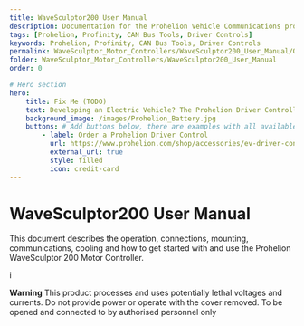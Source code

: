 ```yaml
---
title: WaveSculptor200 User Manual 
description: Documentation for the Prohelion Vehicle Communications protocol
tags: [Prohelion, Profinity, CAN Bus Tools, Driver Controls]
keywords: Prohelion, Profinity, CAN Bus Tools, Driver Controls
permalink: WaveSculptor_Motor_Controllers/WaveSculptor200_User_Manual/Overview.html
folder: WaveSculptor_Motor_Controllers/WaveSculptor200_User_Manual
order: 0

# Hero section
hero:
    title: Fix Me (TODO)
    text: Developing an Electric Vehicle? The Prohelion Driver Controller Unit is designed to give you a head start with an off the shelf control platform to get you driving sooner.
    background_image: /images/Prohelion_Battery.jpg
    buttons: # Add buttons below, there are examples with all available options
        - label: Order a Prohelion Driver Control
          url: https://www.prohelion.com/shop/accessories/ev-driver-controls/
          external_url: true 
          style: filled
          icon: credit-card 
---
```


# WaveSculptor200 User Manual

This document describes the operation, connections, mounting, communications, cooling and how to get started with and use the Prohelion WaveSculptor 200 Motor Controller.

i

<div class="callout callout--warning">
    <p><strong>Warning</strong> This product processes and uses potentially lethal voltages and currents.  Do not provide power or operate with the cover removed.  
    To be opened and connected to by authorised personnel only </p>
</div>
